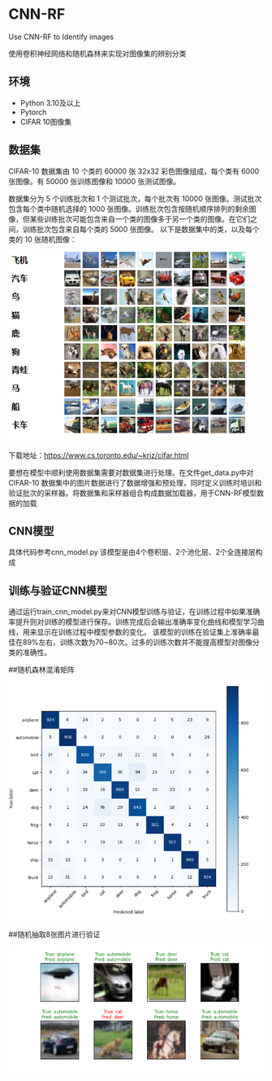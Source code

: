 # CNN-RF
Use CNN-RF to  Identify images

使用卷积神经网络和随机森林来实现对图像集的辨别分类
## 环境
* Python 3.10及以上
* Pytorch
* CIFAR 10图像集
## 数据集

CIFAR-10 数据集由 10 个类的 60000 张 32x32 彩色图像组成，每个类有 6000 张图像。有 50000 张训练图像和 10000 张测试图像。

数据集分为 5 个训练批次和 1 个测试批次，每个批次有 10000 张图像。测试批次包含每个类中随机选择的 1000 张图像。训练批次包含按随机顺序排列的剩余图像，但某些训练批次可能包含来自一个类的图像多于另一个类的图像。在它们之间，训练批次包含来自每个类的 5000 张图像。
以下是数据集中的类，以及每个类的 10 张随机图像：

![image](https://github.com/JOCKROM89/CNN-RF/blob/master/data/Snipaste_2024-11-18_09-18-54.png)

下载地址：https://www.cs.toronto.edu/~kriz/cifar.html

要想在模型中顺利使用数据集需要对数据集进行处理。在文件get_data.py中对CIFAR-10 数据集中的图片数据进行了数据增强和预处理，同时定义训练时培训和验证批次的采样器。将数据集和采样器组合构成数据加载器，用于CNN-RF模型数据的加载

## CNN模型
具体代码参考cnn_model.py
该模型是由4个卷积层、2个池化层、2个全连接层构成

## 训练与验证CNN模型
通过运行train_cnn_model.py来对CNN模型训练与验证，在训练过程中如果准确率提升则对训练的模型进行保存。训练完成后会输出准确率变化曲线和模型学习曲线，用来显示在训练过程中模型参数的变化。
该模型的训练在验证集上准确率最佳在89%左右，训练次数为70~80次。过多的训练次数并不能提高模型对图像分类的准确性。

##随机森林混淆矩阵

![image](https://github.com/JOCKROM89/CNN-RF/blob/master/data/Snipaste_2024-11-24_20-39-32.png)

##随机抽取8张图片进行验证

![image](https://github.com/JOCKROM89/CNN-RF/blob/master/data/Snipaste_2024-11-24_20-39-13.png)
